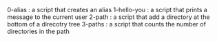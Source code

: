 0-alias
: a script that creates an alias
1-hello-you
: a script that prints a message to the current user
2-path
: a script that add a directory at the bottom of a direcotry tree
3-paths
: a script that counts the number of directories in the path
